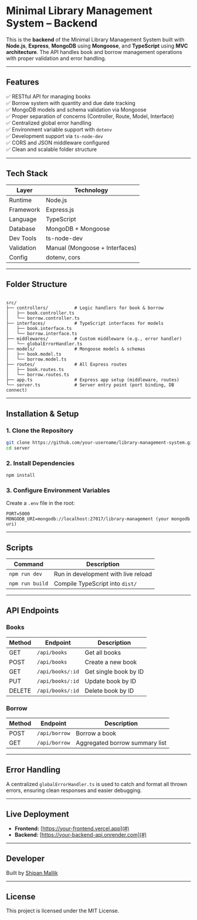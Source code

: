 # Minimal Library Management System – Backend

This is the **backend** of the Minimal Library Management System built with **Node.js**, **Express**, **MongoDB** using **Mongoose**, and **TypeScript** using **MVC architecture**. The API handles book and borrow management operations with proper validation and error handling.

---

## Features

✅ RESTful API for managing books  
✅ Borrow system with quantity and due date tracking  
✅ MongoDB models and schema validation via Mongoose  
✅ Proper separation of concerns (Controller, Route, Model, Interface)  
✅ Centralized global error handling  
✅ Environment variable support with `dotenv`  
✅ Development support via `ts-node-dev`  
✅ CORS and JSON middleware configured  
✅ Clean and scalable folder structure

---

## Tech Stack

| Layer      | Technology                     |
| ---------- | ------------------------------ |
| Runtime    | Node.js                        |
| Framework  | Express.js                     |
| Language   | TypeScript                     |
| Database   | MongoDB + Mongoose             |
| Dev Tools  | ts-node-dev                    |
| Validation | Manual (Mongoose + Interfaces) |
| Config     | dotenv, cors                   |

---

## Folder Structure

```

src/
├── controllers/          # Logic handlers for book & borrow
│   ├── book.controller.ts
│   └── borrow.controller.ts
├── interfaces/           # TypeScript interfaces for models
│   ├── book.interface.ts
│   └── borrow.interface.ts
├── middlewares/          # Custom middleware (e.g., error handler)
│   └── globalErrorHandler.ts
├── models/               # Mongoose models & schemas
│   ├── book.model.ts
│   └── borrow.model.ts
├── routes/               # All Express routes
│   ├── book.routes.ts
│   └── borrow.routes.ts
├── app.ts                # Express app setup (middleware, routes)
└── server.ts             # Server entry point (port binding, DB connect)

```

---

## Installation & Setup

### 1. Clone the Repository

```bash
git clone https://github.com/your-username/library-management-system.git
cd server
```

### 2. Install Dependencies

```bash
npm install
```

### 3. Configure Environment Variables

Create a `.env` file in the root:

```env
PORT=5000
MONGODB_URI=mongodb://localhost:27017/library-management (your mongodb uri)
```

---

## Scripts

| Command         | Description                         |
| --------------- | ----------------------------------- |
| `npm run dev`   | Run in development with live reload |
| `npm run build` | Compile TypeScript into `dist/`     |

---

## API Endpoints

### Books

| Method | Endpoint         | Description           |
| ------ | ---------------- | --------------------- |
| GET    | `/api/books`     | Get all books         |
| POST   | `/api/books`     | Create a new book     |
| GET    | `/api/books/:id` | Get single book by ID |
| PUT    | `/api/books/:id` | Update book by ID     |
| DELETE | `/api/books/:id` | Delete book by ID     |

### Borrow

| Method | Endpoint      | Description                    |
| ------ | ------------- | ------------------------------ |
| POST   | `/api/borrow` | Borrow a book                  |
| GET    | `/api/borrow` | Aggregated borrow summary list |

---

## Error Handling

A centralized `globalErrorHandler.ts` is used to catch and format all thrown errors, ensuring clean responses and easier debugging.

---

## Live Deployment

- **Frontend:** [https://your-frontend.vercel.app](#)
- **Backend:** [https://your-backend-api.onrender.com](#)

---

## Developer

Built by [Shipan Mallik](https://github.com/mshipan)

---

## License

This project is licensed under the MIT License.
